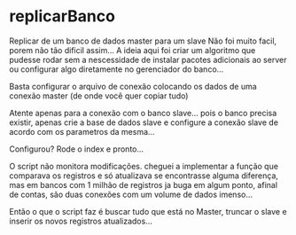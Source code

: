 # replicarBanco
Replicar de um banco de dados master para um slave
Não foi muito facil, porem não tão dificil assim... 
A ideia aqui foi criar um algoritmo que pudesse rodar
sem a nescessidade de instalar pacotes adicionais ao server ou
configurar algo diretamente no gerenciador do banco...

Basta configurar o arquivo de conexão colocando os 
dados de uma conexão master (de onde você quer copiar tudo)

Atente apenas para a conexão com o banco slave... pois o banco precisa existir,
apenas crie a base de dados slave e configure a conexão slave de acordo com os 
parametros da mesma... 

Configurou? Rode o index e pronto... 


O script não monitora modificações. cheguei a implementar a função que comparava 
os registros e só atualizava se encontrasse alguma diferença, mas em bancos com 1 milhão de registros ja buga em 
algum ponto, afinal de contas, são duas conexões com um volume de dados imenso... 

Então o que o script faz é buscar  tudo que está no Master, truncar o slave e inserir os novos registros 
atualizados... 

